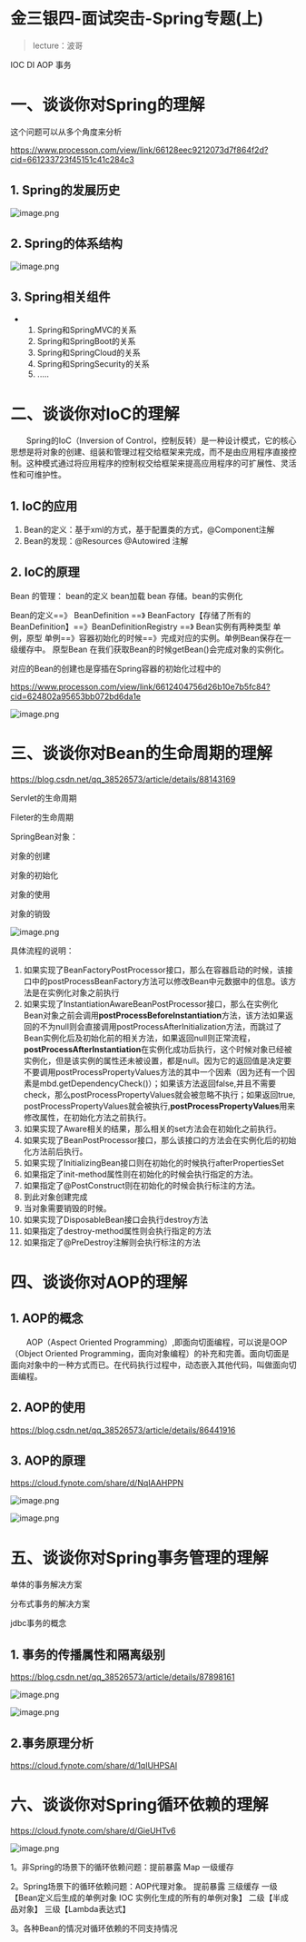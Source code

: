 # 金三银四-面试突击-Spring专题(上)

> lecture：波哥



IOC  DI  AOP 事务

# 一、谈谈你对Spring的理解

这个问题可以从多个角度来分析

https://www.processon.com/view/link/66128eec9212073d7f864f2d?cid=661233723f45151c41c284c3

## 1. Spring的发展历史

![image.png](https://fynotefile.oss-cn-zhangjiakou.aliyuncs.com/fynote/fyfile/1462/1712465875039/d4d2a8915be24615bcf7dadd11481c2a.png)

## 2. Spring的体系结构

![image.png](https://fynotefile.oss-cn-zhangjiakou.aliyuncs.com/fynote/fyfile/1462/1712465875039/dc2638c504aa4a14885b39544c44ed1f.png)


## 3. Spring相关组件

- 1. Spring和SpringMVC的关系
  2. Spring和SpringBoot的关系
  3. Spring和SpringCloud的关系
  4. Spring和SpringSecurity的关系
  5. .....


# 二、谈谈你对IoC的理解

&emsp;&emsp;Spring的IoC（Inversion of Control，控制反转）是一种设计模式，它的核心思想是将对象的创建、组装和管理过程交给框架来完成，而不是由应用程序直接控制。这种模式通过将应用程序的控制权交给框架来提高应用程序的可扩展性、灵活性和可维护性。

## 1. IoC的应用

1. Bean的定义：基于xml的方式，基于配置类的方式，@Component注解
2. Bean的发现：@Resources @Autowired 注解

## 2. IoC的原理

Bean 的管理： bean的定义  bean加载  bean 存储。bean的实例化

Bean的定义==》 BeanDefinition  ==》 BeanFactory【存储了所有的BeanDefinition】==》BeanDefinitionRegistry ==》 Bean实例有两种类型 单例，原型  单例==》容器初始化的时候==》完成对应的实例。单例Bean保存在一级缓存中。  原型Bean  在我们获取Bean的时候getBean()会完成对象的实例化。

对应的Bean的创建也是穿插在Spring容器的初始化过程中的


https://www.processon.com/view/link/6612404756d26b10e7b5fc84?cid=624802a95653bb072bd6da1e


![image.png](https://fynotefile.oss-cn-zhangjiakou.aliyuncs.com/fynote/fyfile/1462/1712465875039/632f155a579d4e2aa5bcfe0964572520.png)



# 三、谈谈你对Bean的生命周期的理解

https://blog.csdn.net/qq_38526573/article/details/88143169

Servlet的生命周期

Fileter的生命周期

SpringBean对象：

对象的创建

对象的初始化

对象的使用

对象的销毁

![image.png](https://fynotefile.oss-cn-zhangjiakou.aliyuncs.com/fynote/fyfile/1462/1712465875039/ec47b02465db4029b0615ea2fce2dacd.png)

具体流程的说明：

1. 如果实现了BeanFactoryPostProcessor接口，那么在容器启动的时候，该接口中的postProcessBeanFactory方法可以修改Bean中元数据中的信息。该方法是在实例化对象之前执行
2. 如果实现了InstantiationAwareBeanPostProcessor接口，那么在实例化Bean对象之前会调用**postProcessBeforeInstantiation**方法，该方法如果返回的不为null则会直接调用postProcessAfterInitialization方法，而跳过了Bean实例化后及初始化前的相关方法，如果返回null则正常流程，**postProcessAfterInstantiation**在实例化成功后执行，这个时候对象已经被实例化，但是该实例的属性还未被设置，都是null。因为它的返回值是决定要不要调用postProcessPropertyValues方法的其中一个因素（因为还有一个因素是mbd.getDependencyCheck()）；如果该方法返回false,并且不需要check，那么postProcessPropertyValues就会被忽略不执行；如果返回true, postProcessPropertyValues就会被执行,**postProcessPropertyValues**用来修改属性，在初始化方法之前执行。
3. 如果实现了Aware相关的结果，那么相关的set方法会在初始化之前执行。
4. 如果实现了BeanPostProcessor接口，那么该接口的方法会在实例化后的初始化方法前后执行。
5. 如果实现了InitializingBean接口则在初始化的时候执行afterPropertiesSet
6. 如果指定了init-method属性则在初始化的时候会执行指定的方法。
7. 如果指定了@PostConstruct则在初始化的时候会执行标注的方法。
8. 到此对象创建完成
9. 当对象需要销毁的时候。
10. 如果实现了DisposableBean接口会执行destroy方法
11. 如果指定了destroy-method属性则会执行指定的方法
12. 如果指定了@PreDestroy注解则会执行标注的方法


# 四、谈谈你对AOP的理解

## 1. AOP的概念

&emsp;&emsp;AOP（Aspect Oriented Programming）,即面向切面编程，可以说是OOP（Object Oriented Programming，面向对象编程）的补充和完善。面向切面是面向对象中的一种方式而已。在代码执行过程中，动态嵌入其他代码，叫做面向切面编程。

## 2. AOP的使用

https://blog.csdn.net/qq_38526573/article/details/86441916

## 3. AOP的原理

https://cloud.fynote.com/share/d/NqIAAHPPN

![image.png](https://fynotefile.oss-cn-zhangjiakou.aliyuncs.com/fynote/fyfile/1462/1712465875039/550da5063aa74c1eab4b41916f64c53a.png)

![image.png](https://fynotefile.oss-cn-zhangjiakou.aliyuncs.com/fynote/fyfile/1462/1712465875039/297bfd36d46943ccb3f896d72e7e54f9.png)



# 五、谈谈你对Spring事务管理的理解

单体的事务解决方案

分布式事务的解决方案

jdbc事务的概念

## 1. 事务的传播属性和隔离级别

https://blog.csdn.net/qq_38526573/article/details/87898161

![image.png](https://fynotefile.oss-cn-zhangjiakou.aliyuncs.com/fynote/fyfile/1462/1712465875039/f66aea624e824322b692a3e1cef01eef.png)

![image.png](https://fynotefile.oss-cn-zhangjiakou.aliyuncs.com/fynote/fyfile/1462/1712465875039/676d8686cd6f42bcbf986a1193bae0c6.png)

## 2.事务原理分析

https://cloud.fynote.com/share/d/1qIUHPSAI


# 六、谈谈你对Spring循环依赖的理解

https://cloud.fynote.com/share/d/GieUHTv6

![image.png](https://fynotefile.oss-cn-zhangjiakou.aliyuncs.com/fynote/fyfile/1462/1712465875039/4df2247c869040c5a880750381bbb90e.png)

1。非Spring的场景下的循环依赖问题：提前暴露 Map 一级缓存

2。Spring场景下的循环依赖问题：AOP代理对象。 提前暴露 三级缓存   一级【Bean定义后生成的单例对象 IOC 实例化生成的所有的单例对象】 二级【半成品对象】 三级【Lambda表达式】

3。各种Bean的情况对循环依赖的不同支持情况
